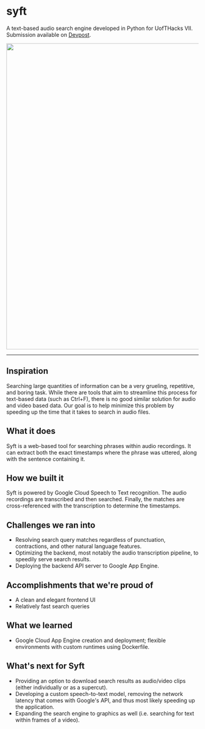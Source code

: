 # syft
A text-based audio search engine developed in Python for UofTHacks VII. Submission available on [Devpost](https://devpost.com/software/syft-dk4i8a).

<img src="https://challengepost-s3-challengepost.netdna-ssl.com/photos/production/software_photos/000/913/746/datas/original.png" width="800" style="text-align: center" />

<hr>

## Inspiration
Searching large quantities of information can be a very grueling, repetitive, and boring task. While there are tools that aim to streamline this process for text-based data (such as Ctrl+F), there is no good similar solution for audio and video based data. Our goal is to help minimize this problem by speeding up the time that it takes to search in audio files.

## What it does
Syft is a web-based tool for searching phrases within audio recordings. It can extract both the exact timestamps where the phrase was uttered, along with the sentence containing it. 

## How we built it
Syft is powered by Google Cloud Speech to Text recognition. The audio recordings are transcribed and then searched. Finally, the matches are cross-referenced with the transcription to determine the timestamps.

## Challenges we ran into
* Resolving search query matches regardless of punctuation, contractions, and other natural language features.
* Optimizing the backend, most notably the audio transcription pipeline, to speedily serve search results.
* Deploying the backend API server to Google App Engine. 

## Accomplishments that we're proud of
* A clean and elegant frontend UI
* Relatively fast search queries

## What we learned
* Google Cloud App Engine creation and deployment; flexible environments with custom runtimes using Dockerfile.

## What's next for Syft
* Providing an option to download search results as audio/video clips (either individually or as a supercut).
* Developing a custom speech-to-text model, removing the network latency that comes with Google's API, and thus most likely speeding up the application.
* Expanding the search engine to graphics as well (i.e. searching for text within frames of a video).
